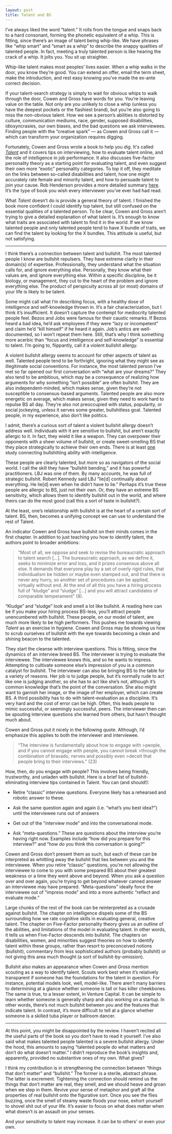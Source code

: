 ```yaml
---
layout: post
title: Talent and BS
---
```


I’ve always liked the word “talent.” It rolls from the tongue and snaps back to a hard consonant, forming the phonetic equivalent of a whip. This is fitting, since there’s an image of talent being whip-like. We have phrases like “whip smart” and “smart as a whip” to describe the snappy qualities of talented people. In fact, meeting a truly talented person is like hearing the crack of a whip. It jolts you. You sit up straighter.

Whip-like talent makes most peoples’ lives easier. When a whip walks in the door, you know they’re good. You can extend an offer, email the term sheet, make the introduction, and rest easy knowing you’ve made the ex-ante correct decision.

If your talent-search strategy is simply to wait for obvious whips to walk through the door, Cowen and Gross have words for you. You’re leaving value on the table. Not only are you unlikely to close a whip (unless you have the deepest pockets or the flashiest brand), but you’re also going to miss the non-obvious talent. How we see a person’s abilities is distorted by culture, communication mediums, race, gender, supposed disabilities, idiosyncrasies, our own biases, and the bad questions we ask interviewees. Finding people with the “creative spark” — as Cowen and Gross call it — which can transform your organization requires digging.

Fortunately, Cowen and Gross wrote a book to help you dig. It's called *[Talent](https://www.amazon.com/Talent-Identify-Energizers-Creatives-Winners/dp/1250275814)* and it covers tips on interviewing, how to evaluate talent online, and the role of intelligence in job performance. It also discusses five-factor personality theory as a starting point for evaluating talent, and even suggest their own more “exotic” personality categories. To top it off, they meditate on the links between so-called disabilities and talent, how one might accurately rate female and minority talent, and how to persuade talent to join your cause. Rob Henderson provides a more detailed summary [here](https://www.city-journal.org/spotting-talent?skip=1). It’s the type of book you wish every interviewer you’ve ever had had read.

What *Talent* doesn’t do is provide a general theory of talent. I finished the book more confident I could identify top talent, but still confused on the essential qualities of a talented person. To be clear, Cowen and Gross aren’t trying to give a detailed explanation of what talent is. It’s enough to know what traits are associated with talent to find it in the world. If we know talented people and only talented people tend to have X bundle of traits, we can find the talent by looking for the X bundles. This attitude is useful, but not satisfying.  

---

I think there’s a connection between talent and bullshit. The most talented people I know are bullshit repulsers. They have extreme clarity in their domain(s) of expertise. Professionally, they understand what the situation calls for, and ignore everything else. Personally, they know what their values are, and ignore everything else. Within a specific discipline, be it biology, or management, they cut to the heart of the problem and ignore everything else. The product of perspicuity across all (or most) domains of your life is likely to be talent.

Some might call what I’m describing focus, with a healthy dose of intelligence and self-knowledge thrown in. It’s a fair characterization, but I think it’s insufficient. It doesn’t capture the contempt for mediocrity talented people feel. Bezos and Jobs were famous for their caustic remarks. If Bezos heard a bad idea, he’d ask employees if they were “lazy or incompetent” and claim he’d “kill himself” if he heard it again. Job’s antics are well-documented, so I won’t repeat them here. Still, that’s why I think something more acerbic than “focus and intelligence and self-knowledge” is essential to talent. I’m going to, flippantly, call it a violent bullshit allergy.

A violent bullshit allergy seems to account for other aspects of talent as well. Talented people tend to be forthright, ignoring what they might see as illegitimate social conventions. For instance, the most talented person I’ve met so far opened our first conversation with “what are your dreams?” They also tend to be ambitious, which may be a consequence of realizing how arguments for why something “isn’t possible” are often bullshit. They are also independent-minded, which makes sense, given they’re not susceptible to consensus-based arguments. Talented people are also more energetic on average, which makes sense, given they need to work hard to repulse BS all day. They’re also not preoccupied with status, popularity, or social jockeying, unless it serves some greater, bullshitless goal. Talented people, in my experience, also don’t like politics.

I admit, there’s a curious sort of talent a violent bullshit allergy doesn’t address well. Individuals with it are sensitive to bullshit, but aren’t exactly allergic to it. In fact, they wield it like a weapon. They can overpower their opponents with a sheer volume of bullshit, or create sweet-smelling BS that they place strategically to achieve their own ends. There is at least [one](https://journals.sagepub.com/doi/full/10.1177/14747049211000317) study connecting bullshitting ability with intelligence.  

These people are clearly talented, but more so as navigators of the social world. I call the skill they have “bullshit bending,” and it has powerful practitioners. LBJ was one of them. By many accounts, he was full of strategic bullshit. Robert Kennedy said LBJ “lie[d] continually about everything. He lie[d] even when he didn’t have to lie.” Perhaps it’s true these people are allergic to BS, just not their own. Or, they have an extreme BS sensitivity, which allows them to identify bullshit out in the world, and where theirs can do the most good (call this a sort of taste in bullshit?).

At the least, one’s relationship with bullshit is at the heart of a certain sort of talent. BS, then, becomes a unifying concept we can use to understand the rest of Talent.

An indicator Cowen and Gross have bullshit on their minds comes in the first chapter. In addition to just teaching you how to identify talent, the authors point to broader ambitions:

>“Most of all, we oppose and seek to revise the bureaucratic approach to talent search […]. The bureaucratic approach, as we define it, seeks to minimize error and loss, and it prizes consensus above all else. It demands that everyone play by a set of overly rigid rules, that individualism be hidden or maybe even stamped out, and that there is never any hurry, so another set of procedures can be applied, virtually without end. At the end of all this you have a hiring process full of “kludge” and “sludge” […] and you will attract candidates of comparable temperament” (8).

“Kludge” and “sludge” look and smell a lot like bullshit. A reading here can be if you make your hiring process BS-less, you’ll attract people unencumbered with bullshit. These people, on our model of talent, are much more likely to be high performers. This pushes me towards viewing *Talent* as an exercise in hygiene. Cowen and Gross may be showing us how to scrub ourselves of bullshit with the eye towards becoming a clean and shining beacon to the talented.

They start the cleanse with interview questions. This is fitting, since the dynamics of an interview breed BS. The interviewer is trying to evaluate the interviewee. The interviewee knows this, and so he wants to impress. Attempting to cultivate someone else’s impression of you is a common catalyst for bullshit. The interviewer can also be bringing BS to the table for a variety of reasons. Her job is to judge people, but it’s normally rude to act like one is judging another, so she has to act like she’s not, although it’s common knowledge that’s the point of the conversation. She also might want to garnish her image, or the image of her employer, which can create BS. A third possibility has to do with talent-evaluation as a discipline. It’s very hard and the cost of error can be high. Often, this leads people to mimic successful, or seemingly successful, peers. The interviewer then can be spouting interview questions she learned from others, but hasn’t thought much about.

Cowen and Gross put it nicely in the following quote. Although, I’d emphasize this applies to both the interviewer and interviewee.

>“The interview is fundamentally about how to engage with >people, and if you cannot engage with people, you cannot break >through the combination of bravado, nerves and possibly even >deceit that people bring to their interviews.” (23)

How, then, do you engage with people? This involves being friendly, trustworthy, and unladen with bullshit. Here is a brief list of bullshit-eliminating interview tips contained in Talent. You can (and should!):

* Retire “classic” interview questions. Everyone likely has a rehearsed and robotic answer to these.

* Ask the same question again and again (i.e. “what’s you best idea?”) until the interviewee runs out of answers

* Get out of the “interview mode” and into the conversational mode.

* Ask “meta-questions.” These are questions about the interview you’re having right now. Examples include “how did you prepare for this interview?” and “how do you think this conversation is going?”

Cowen and Gross don’t present them as such, but each of these can be interpreted as whittling away the bullshit that lies between you and the interviewee. When you retire “classic” questions, you’re not allowing the interviewee to come to you with some prepared BS about their greatest weakness or a time they went above and beyond. When you ask a question over and over again, you’re trying to get beyond whatever canned answer an interviewee may have prepared. “Meta-questions” ideally force the interviewee out of “impress mode” and into a more authentic “reflect and evaluate mode.”

Large chunks of the rest of the book can be reinterpreted as a crusade against bullshit. The chapter on intelligence dispels some of the BS surrounding how we rate cognitive skills in evaluating general, creative talent. The chapter on Five-Factor personality theory gives us an outline of the abilities, and limitations of the model in evaluating talent. In other words, it tells us when Five-Factor descends into bullshit. The chapters on disabilities, women, and minorities suggest theories on how to identify talent within these groups, rather than resort to preconceived notions (bullshit), commentary from less sophisticated authors (probably bullshit) or not giving this area much thought (a sort of bullshit-by-omission).

Bullshit also makes an appearance when Cowen and Gross mention scouting as a way to identify talent. Scouts work best when it’s relatively transparent if someone has the foundations for the talent in question. For instance, potential models look, well, model-like. There aren’t many barriers to determining at a glance whether someone is tall or has killer cheekbones. The same is true, to a lesser extent, in Venture Capital. It can be simple to learn whether someone is generally sharp and also working on a startup. In other words, there’s not much bullshit between you and the features that indicate talent. In contrast, it’s more difficult to tell at a glance whether someone is a skilled tuba player or ballroom dancer.

---

At this point, you might be disappointed by the review. I haven’t recited all the useful parts of the book so you don’t have to read it yourself. I’ve also said what makes talented people talented is a severe bullshit allergy. Under the hood, this amounts to saying “talented people do what matters and don’t do what doesn’t matter.” I didn’t reproduce the book’s insights and, apparently, provided no substantive ones of my own. What gives?

I think my contribution is in strengthening the connection between “things that don’t matter” and “bullshit.” The former is a sterile, abstract phrase. The latter is excrement. Tightening the connection should remind us the things that don’t matter are real, they smell, and we should heave and groan when we step in them. Revive your sense of metaphor and graft all the properties of real bullshit onto the figurative sort. Once you see the flies buzzing, once the smell of steamy waste floods your nose, exhort yourself to shovel shit out of your life. It’s easier to focus on what does matter when what doesn’t is an assault on your senses.

And your sensitivity to talent may increase. It can be to others' or even your own.
